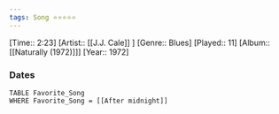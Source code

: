 ```yaml
---
tags: Song ⭐⭐⭐⭐⭐ 
---
```

[Time:: 2:23]
[Artist:: [[J.J. Cale]] ]
[Genre:: Blues]
[Played:: 11]
[Album:: [[Naturally (1972)]]]
[Year:: 1972]
### Dates
````dataview
TABLE Favorite_Song
WHERE Favorite_Song = [[After midnight]]
````